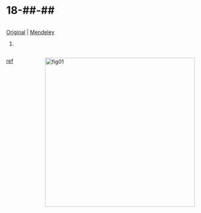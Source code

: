 # 18-##-##

>

```tex

```

[Original][orig] | [Mendeley][mend]

1.

##


[![fig01][fig01]][figs]

[ref][ref01]


<style type="text/css">
	img{width: 400px; float: right;}
</style>

<!-- -------------------------------------------- -->
[orig]: .
[mend]: .
[figs]: .
[fig01]: .
[ref01]: .

